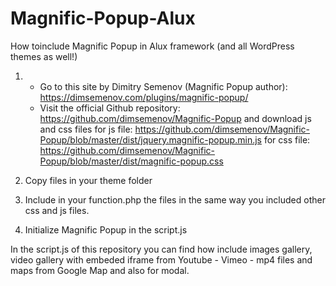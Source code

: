 # Magnific-Popup-Alux
How toinclude Magnific Popup in Alux framework (and all WordPress themes as well!)

1) - Go to this site by Dimitry Semenov (Magnific Popup author): https://dimsemenov.com/plugins/magnific-popup/
   - Visit the official Github repository: https://github.com/dimsemenov/Magnific-Popup and download js and css files
   for js file: https://github.com/dimsemenov/Magnific-Popup/blob/master/dist/jquery.magnific-popup.min.js
   for css file: https://github.com/dimsemenov/Magnific-Popup/blob/master/dist/magnific-popup.css
   
 2) Copy files in your theme folder
 
 3) Include in your function.php the files in the same way you included other css and js files.
 
 4) Initialize Magnific Popup in the script.js
 
In the script.js of this repository you can find how include images gallery, video gallery with embeded iframe from Youtube -    Vimeo - mp4 files and maps from Google Map and also for modal.
 


